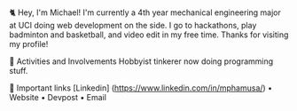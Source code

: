 🐈 Hey, I'm Michael!
I'm currently a 4th year mechanical engineering major at UCI doing web development on the side. I go to hackathons, play badminton and basketball, and video edit in my free time. Thanks for visiting my profile!

🔷 Activities and Involvements
Hobbyist tinkerer now doing programming stuff.

🔗 Important links
[Linkedin] (https://www.linkedin.com/in/mphamusa/) • Website • Devpost • Email



<!---
mphamm11/mphamm11 is a ✨ special ✨ repository because its `README.md` (this file) appears on your GitHub profile.
You can click the Preview link to take a look at your changes.
--->
